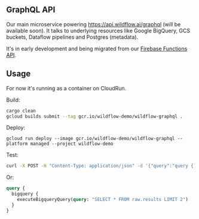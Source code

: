 ## GraphQL API

Our main microservice powering https://api.wildflow.ai/graphql (will be available soon). It talks to underlying resources like Google BigQuery, GCS buckets, Dataflow pipelines and Postgres (metadata).

It's in early development and being migrated from our [Firebase Functions API](/api/).

## Usage

For now it's running as a container on CloudRun.

Build:

```sh
cargo clean
gcloud builds submit --tag gcr.io/wildflow-demo/wildflow-graphql .
```

Deploy:

```
gcloud run deploy --image gcr.io/wildflow-demo/wildflow-graphql --platform managed --project wildflow-demo
```

Test:

```sh
curl -X POST -H "Content-Type: application/json" -d '{"query":"query { tables { name columns { name } } }"}' https://wildflow-graphql-giuzxofzpa-ew.a.run.app/graphql
```

Or:

```graphql
query {
  bigquery {
    executeBigqueryQuery(query: "SELECT * FROM raw.results LIMIT 2")
  }
}
```
